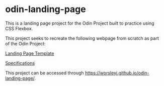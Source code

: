 # odin-landing-page
This is a landing page project for the Odin Project built to practice using CSS Flexbox.

This project seeks to recreate the following webpage from scratch as part of the Odin Project: <br>

[Landing Page Template](https://cdn.statically.io/gh/TheOdinProject/curriculum/81a5d553f4073e593d23a6ab00d50eef8620796d/foundations/html_css/project/imgs/01.png.)

[Specifications](https://cdn.statically.io/gh/TheOdinProject/curriculum/81a5d553f4073e593d23a6ab00d50eef8620796d/foundations/html_css/project/imgs/02.png)

This project can be accessed through https://worsleyj.github.io/odin-landing-page/.
